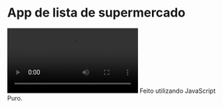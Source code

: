 <h1>App de lista de supermercado</h1>

<video src='./README/video.mp4'></video>
Feito utilizando JavaScript Puro.